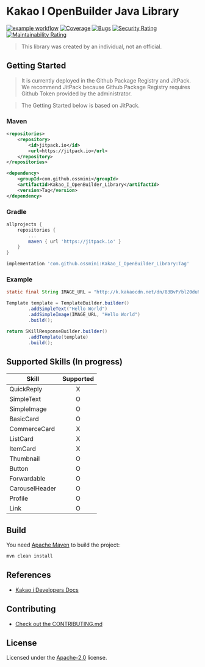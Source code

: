 # Kakao I OpenBuilder Java Library
[![example workflow](https://github.com/Sejong-OSS/Kakao_I_OpenBuilder_Library/actions/workflows/build.yml/badge.svg)](https://github.com/Sejong-OSS/Kakao_I_OpenBuilder_Library/actions/workflows/build.yml) [![Coverage](https://sonarcloud.io/api/project_badges/measure?project=Sejong-OSS_Kakao_I_OpenBuilder_Library&metric=coverage)](https://sonarcloud.io/summary/new_code?id=Sejong-OSS_Kakao_I_OpenBuilder_Library) [![Bugs](https://sonarcloud.io/api/project_badges/measure?project=Sejong-OSS_Kakao_I_OpenBuilder_Library&metric=bugs)](https://sonarcloud.io/summary/new_code?id=Sejong-OSS_Kakao_I_OpenBuilder_Library) [![Security Rating](https://sonarcloud.io/api/project_badges/measure?project=Sejong-OSS_Kakao_I_OpenBuilder_Library&metric=security_rating)](https://sonarcloud.io/summary/new_code?id=Sejong-OSS_Kakao_I_OpenBuilder_Library) [![Maintainability Rating](https://sonarcloud.io/api/project_badges/measure?project=Sejong-OSS_Kakao_I_OpenBuilder_Library&metric=sqale_rating)](https://sonarcloud.io/summary/new_code?id=Sejong-OSS_Kakao_I_OpenBuilder_Library)
> This library was created by an individual, not an official.  

## Getting Started
> It is currently deployed in the Github Package Registry and JitPack.  
> We recommend JitPack because Github Package Registry requires Github Token provided by the administrator.

> The Getting Started below is based on JitPack.
### Maven
```xml
<repositories>
    <repository>
        <id>jitpack.io</id>
        <url>https://jitpack.io</url>
    </repository>
</repositories>
```
```xml
<dependency>
    <groupId>com.github.ossmini</groupId>
    <artifactId>Kakao_I_OpenBuilder_Library</artifactId>
    <version>Tag</version>
</dependency>
```
### Gradle
```gradle
allprojects {
    repositories {
        ...
        maven { url 'https://jitpack.io' }
    }
}
```
```gradle
implementation 'com.github.ossmini:Kakao_I_OpenBuilder_Library:Tag'
```

### Example

```java
static final String IMAGE_URL = "http://k.kakaocdn.net/dn/83BvP/bl20duRC1Q1/lj3JUcmrzC53YIjNDkqbWK/i_6piz1p.jpg";

Template template = TemplateBuilder.builder()
        .addSimpleText("Hello World")
        .addSimpleImage(IMAGE_URL, "Hello World")
        .build();

return SKillResponseBuilder.builder()
        .addTemplate(template)
        .build();
```

## Supported Skills (In progress)
| Skill | Supported |
| -- | :--: |
| QuickReply | X |
| SimpleText | O |
| SimpleImage | O |
| BasicCard | O |
| CommerceCard | X |
| ListCard | X |
| ItemCard | X |
| Thumbnail | O |
| Button | O |
| Forwardable | O |
| CarouselHeader | O |
| Profile | O |
| Link | O |

## Build
You need [Apache Maven](http://maven.apache.org/) to build the project:

```bash
mvn clean install
```

## References
- [Kakao i Developers Docs](https://i.kakao.com/docs/getting-started-overview)

## Contributing
- [Check out the CONTRIBUTING.md](https://github.com/ossmini/Kakao_I_OpenBuilder_Library/blob/develop/CONTRIBUTING.md)

## License
Licensed under the [Apache-2.0](https://github.com/ossmini/Kakao_I_OpenBuilder_Library/blob/main/LICENSE) license.
